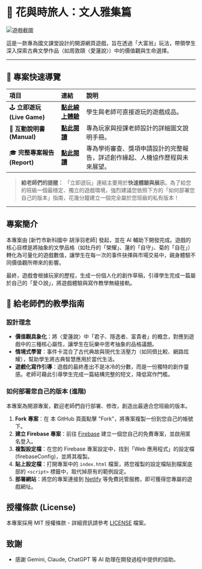 # 🌸 花與時旅人：文人雅集篇

![遊戲截圖](https://raw.githubusercontent.com/liliumyuyu-maker/my-images/main/%E8%8A%B1%E8%88%87%E6%99%82%E6%97%85%E4%BA%BA2.png)

這是一款專為國文課堂設計的開源網頁遊戲，旨在透過「大富翁」玩法，帶領學生深入探索古典文學作品（如周敦頤〈愛蓮說〉）中的價值觀與生命選擇。

---

## 🚀 專案快速導覽

| 項目 | 連結 | 說明 |
| :--- | :--- | :--- |
| 🕹️ **立即遊玩 (Live Game)** | **[點此線上體驗](https://whichflowergame.netlify.app/)** | 學生與老師可直接遊玩的遊戲成品。 |
| 📖 **互動說明書 (Manual)** | **[點此閱讀](https://whichflowergamemanual.netlify.app/)** | 專為玩家與授課老師設計的詳細圖文說明手冊。 |
| 🎓 **完整專案報告 (Report)** | **[點此閱讀](https://whichflowergame-report.netlify.app/)** | 專為學術審查、獎項申請設計的完整報告，詳述創作緣起、人機協作歷程與未來展望。 |

> **給老師們的提醒：** 「立即遊玩」連結主要用於**快速體驗與展示**。為了給您的班級一個最穩定、獨立的遊戲環境，強烈建議您依照下方的「如何部署您自己的版本」指南，花幾分鐘建立一個完全屬於您班級的私有版本！

---

## 專案簡介

本專案由 [新竹市新科國中 胡淨羽老師] 發起，並在 AI 輔助下開發完成。遊戲的核心目標是將抽象的文學品格（如牡丹的「榮耀」、蓮的「自守」、菊的「自在」）轉化為可量化的遊戲數值，讓學生在每一次的事件抉擇與市場交易中，親身體驗不同價值觀所帶來的影響。

最終，遊戲會根據玩家的歷程，生成一份個人化的創作草稿，引導學生完成一篇屬於自己的「愛Ｏ說」，將遊戲體驗與寫作教學無縫接軌。

## 📝 給老師們的教學指南

### 設計理念

* **價值觀具象化**：將〈愛蓮說〉中「君子、隱逸者、富貴者」的概念，對應到遊戲中的三種核心屬性，讓學生在玩樂中思考抽象的品格議題。
* **情境式學習**：事件卡混合了古代典故與現代生活壓力（如同儕比較、網路炫耀），幫助學生將古典智慧應用於當代生活。
* **遊戲化寫作引導**：遊戲的最終產出不是冰冷的分數，而是一份獨特的創作靈感。老師可藉此引導學生完成一篇結構完整的短文，降低寫作門檻。

### 如何部署您自己的版本 (進階)

本專案為開源專案，歡迎老師們自行部署、修改，創造出最適合您班級的版本。

1.  **Fork 專案**：在
本 GitHub 頁面點擊 "Fork"，將專案複製一份到您自己的帳號下。
2.  **建立 Firebase 專案**：前往 [Firebase](https://firebase.google.com/) 建立一個您自己的免費專案，並啟用匿名登入。
3.  **複製設定檔**：在您的 Firebase 專案設定中，找到「Web 應用程式」的設定檔 (firebaseConfig)，並將其複製。
4.  **貼上設定檔**：打開專案中的 `index.html` 檔案，將您複製的設定檔貼到檔案底部的 `<script>` 標籤中，取代掉原有的範例設定。
5.  **部署網站**：將您的專案連接到 [Netlify](https://www.netlify.com/) 等免費託管服務，即可獲得您專屬的遊戲網址。

## 授權條款 (License)

本專案採用 MIT 授權條款 - 詳細資訊請參考 [LICENSE](LICENSE) 檔案。

## 致謝

* 感謝 Gemini, Claude, ChatGPT 等 AI 助理在開發過程中提供的協助。
